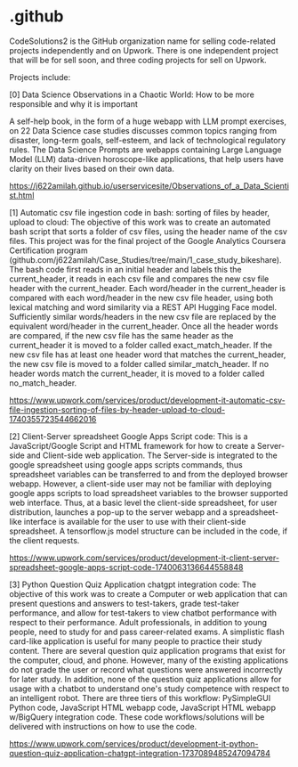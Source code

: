 # .github

CodeSolutions2 is the GitHub organization name for selling code-related projects independently and on Upwork. There is one independent project that will be for sell soon, and three coding projects for sell on Upwork. 

Projects include:

[0] Data Science Observations in a Chaotic World: How to be more responsible and why it is important

A self-help book, in the form of a huge webapp with LLM prompt exercises, on 22 Data Science case studies discusses common topics ranging from disaster, long-term goals, self-esteem, and lack of technological regulatory rules. The Data Science Prompts are webapps containing Large Language Model 
(LLM) data-driven horoscope-like applications, that help users have clarity on their lives based on their own data.

https://j622amilah.github.io/userservicesite/Observations_of_a_Data_Scientist.html


[1] Automatic csv file ingestion code in bash: sorting of files by header, upload to cloud: The objective of this work was to create an automated bash script that sorts a folder of csv files, using the header name of the csv files. This project was for the final project of the Google Analytics Coursera Certification program (github.com/j622amilah/Case_Studies/tree/main/1_case_study_bikeshare). The bash code first reads in an initial header and labels this the current_header, it reads in each csv file and compares the new csv file header with the current_header. Each word/header in the current_header is compared with each word/header in the new csv file header, using both lexical matching and word similarity via a REST API Hugging Face model. Sufficiently similar words/headers in the new csv file are replaced by the equivalent word/header in the current_header. Once all the header words are compared, if the new csv file has the same header as the current_header it is moved to a folder called exact_match_header. If the new csv file has at least one header word that matches the current_header, the new csv file is moved to a folder called similar_match_header. If no header words match the current_header, it is moved to a folder called no_match_header.

https://www.upwork.com/services/product/development-it-automatic-csv-file-ingestion-sorting-of-files-by-header-upload-to-cloud-1740355723544662016


[2] Client-Server spreadsheet Google Apps Script code: This is a JavaScript/Google Script and HTML framework for how to create a Server-side and Client-side web application. The Server-side is integrated to the google spreadsheet using google apps scripts commands, thus spreadsheet variables can be transferred to and from the deployed browser webapp. However, a client-side user may not be familiar with deploying google apps scripts to load spreadsheet variables to the browser supported web interface. Thus, at a basic level the client-side spreadsheet, for user distribution, launches a pop-up to the server webapp and a spreadsheet-like interface is available for the user to use with their client-side spreadsheet. A tensorflow.js model structure can be included in the code, if the client requests.

https://www.upwork.com/services/product/development-it-client-server-spreadsheet-google-apps-script-code-1740063136644558848


[3] Python Question Quiz Application chatgpt integration code: The objective of this work was to create a Computer or web application that can present questions and answers to test-takers, grade test-taker performance, and allow for test-takers to view chatbot performance with respect to their performance. Adult professionals, in addition to young people, need to study for and pass career-related exams. A simplistic flash card-like application is useful for many people to practice their study content. There are several question quiz application programs that exist for the computer, cloud, and phone. However, many of the existing applications do not grade the user or record what questions were answered incorrectly for later study. In addition, none of the question quiz applications allow for usage with a chatbot to understand one's study competence with respect to an intelligent robot. There are three tiers of this workflow: PySimpleGUI Python code, JavaScript HTML webapp code, JavaScript HTML webapp w/BigQuery integration code. These code workflows/solutions will be delivered with instructions on how to use the code.

https://www.upwork.com/services/product/development-it-python-question-quiz-application-chatgpt-integration-1737089485247094784
